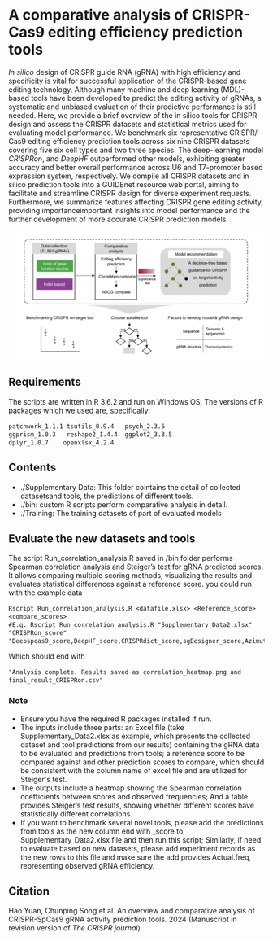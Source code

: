 # A comparative analysis of CRISPR-Cas9 editing efficiency prediction tools

*In silico* design of CRISPR guide RNA (gRNA) with high efficiency and specificity is vital for successful application of the CRISPR-based gene editing technology. Although many machine and deep learning (MDL)-based tools have been developed to predict the editing activity of gRNAs, a systematic and unbiased evaluation of their predictive performance is still needed. Here, we provide a brief overview of the in silico tools for CRISPR design and assess the CRISPR datasets and statistical metrics used for evaluating model performance. We benchmark six representative CRISPR/-Cas9 editing efficiency prediction tools across six nine CRISPR datasets covering five six cell types and two three species. The deep-learning model *CRISPRon*, and *DeepHF* outperformed other models, exhibiting greater accuracy and better overall performance across U6 and T7-promoter based expression system, respectively. We compile all CRISPR datasets and in silico prediction tools into a GUIDEnet resource web portal, aiming to facilitate and streamline CRISPR design for diverse experiment requests. Furthermore, we summarize features affecting CRISPR gene editing activity, providing importanceimportant insights into model performance and the further development of more accurate CRISPR prediction models.


![image](https://github.com/HaoDK12/Benchmarking-CRISPR-on-tools/blob/main/bin/Figure3.png)

## Requirements
The scripts are written in R 3.6.2 and run on Windows OS. The versions of R packages which we used are, specifically:
``` 
patchwork_1.1.1 tsutils_0.9.4   psych_2.3.6
ggprism_1.0.3   reshape2_1.4.4  ggplot2_3.3.5
dplyr_1.0.7    openxlsx_4.2.4
```

## Contents
  - ./Supplementary Data:  This folder cointains the detail of collected datasetsand tools, the predictions of different tools.
  - ./bin: custom R scripts perform comparative analysis in detail.
  - ./Training: The training datasets of part of evaluated models

## Evaluate the new datasets and tools
The script Run_correlation_analysis.R saved in /bin folder performs Spearman correlation analysis and Steiger’s test for gRNA predicted scores. It allows comparing multiple scoring methods, visualizing the results and evaluates statistical differences against a reference score. you could run with the example data
```
Rscript Run_correlation_analysis.R <datafile.xlsx> <Reference_score> <compare_scores>
#E.g. Rscript Run_correlation_analysis.R "Supplementary_Data2.xlsx" "CRISPRon_score" "Deepspcas9_score,DeepHF_score,CRISPRdict_score,sgDesigner_score,Azimuth_score"
```
Which should end with
```
"Analysis complete. Results saved as correlation_heatmap.png and final_result_CRISPRon.csv"
```
### Note 
* Ensure you have the required R packages installed if run.
* The inputs include three parts: an Excel file (take Supplementary_Data2.xlsx as example, which presents the collected dataset and tool predictions from our results) containing the gRNA data to be evaluated and predictions from tools; a reference score to be compared against and other prediction scores to compare, which should be consistent with the column name of excel file and are utilized for Steiger's test. 
* The outputs include a heatmap showing the Spearman correlation coefficients between scores and observed frequencies; And a table provides Steiger’s test results, showing whether different scores have statistically different correlations.
* If you want to benchmark several novel tools, please add the predictions from tools as the new column end with _score to Supplementary_Data2.xlsx file and then run this script; Similarly, if need to evaluate based on new datasets, please add experiment records as the new rows to this file and make sure the add provides Actual.freq, representing observed gRNA efficiency.
## Citation
Hao Yuan, Chunping Song et al. An overview and comparative analysis of CRISPR-SpCas9 gRNA activity prediction tools. 2024 (Manuscript in revision version of *The CRISPR journal*)
